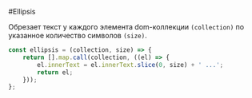 #Ellipsis

Обрезает текст у каждого элемента dom-коллекции ```(collection)``` по указанное количество символов ```(size)```.

```javascript
const ellipsis = (collection, size) => {
    return [].map.call(collection, ((el) => {
        el.innerText = el.innerText.slice(0, size) + ' ...';
        return el;
    }));
};
```